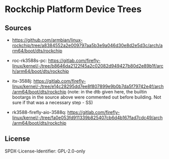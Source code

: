 # Rockchip Platform Device Trees
## Sources
* <https://github.com/armbian/linux-rockchip/tree/a8384552a2e009797aa5b3e9a046d30e8d2e5d3c/arch/arm64/boot/dts/rockchip>

* roc-rk3588s-pc: <https://gitlab.com/firefly-linux/kernel/-/tree/b8646da2122f45a2c02082d949427b80d2e89b1f/arch/arm64/boot/dts/rockchip>

* itx-3588j: <https://gitlab.com/firefly-linux/kernel/-/tree/e14c28295dd7ee8f807899e9b0b7da5f79742e4f/arch/arm64/boot/dts/rockchip>
  (note: in the dtb given here, the builtin bootargs in the source above were commented out
   before building. Not sure if that was a necessary step - SS)

* rk3588-firefly-aio-3588q: <https://gitlab.com/firefly-linux/kernel/-/tree/fa0e053fd911339b825407cb6d4b167fad7cdc49/arch/arm64/boot/dts/rockchip>

## License
SPDX-License-Identifier: GPL-2.0-only
